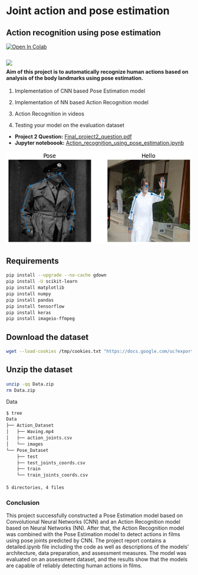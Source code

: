 # Joint action and pose estimation
## Action recognition using pose estimation

[![Open In Colab](https://colab.research.google.com/assets/colab-badge.svg)](https://colab.research.google.com/github/Mithunprb/Joint-action-n-pose-estimation/blob/main/Action_recognition_using_pose_estimation.ipynb)

[<img src="https://kaggle.com/static/images/site-logo.png" height="50" style="margin-bottom:-15px" />](https://www.kaggle.com/mithunparab/joint-action-n-pose)

#### Aim of this project is to automatically recognize human actions based on analysis of the body landmarks using pose estimation.

1. Implementation of CNN based Pose Estimation model

2. Implementation of NN based Action Recognition model

3. Action Recognition in videos

4. Testing your model on the evaluation dataset

 - **Project 2 Question:**  [Final_project2_question.pdf](./Final_project2_question.pdf)
 - **Jupyter noteboook:** [Action_recognition_using_pose_estimation.ipynb](Action_recognition_using_pose_estimation.ipynb)

<div align="center" style=display: flex; justify-content: center; align-items: center;">
 <img src="joint-pose-n-action.png">
</div>


 ## Requirements
 
 ```bash
pip install --upgrade --no-cache gdown
pip install -U scikit-learn
pip install matplotlib
pip install numpy
pip install pandas
pip install tensorflow
pip install keras
pip install imageio-ffmpeg
```
## Download the dataset
```bash
wget --load-cookies /tmp/cookies.txt "https://docs.google.com/uc?export=download&confirm=$(wget --quiet --save-cookies /tmp/cookies.txt --keep-session-cookies --no-check-certificate 'https://docs.google.com/uc?export=download&id=FILEID' -O- | sed -rn 's/.*confirm=([0-9A-Za-z_]+).*/\1\n/p')&id=12FQpzkwwf53hhvWUsffLWTqgtZDcAOXJ" -O Data.zip && rm -rf /tmp/cookies.txt
```
## Unzip the dataset
```bash
unzip -qq Data.zip
rm Data.zip
```

Data
```bash
$ tree
Data
├── Action_Dataset
│   ├── Waving.mp4
│   ├── action_joints.csv
│   └── images
└── Pose_Dataset
    ├── test
    ├── test_joints_coords.csv
    ├── train
    └── train_joints_coords.csv

5 directories, 4 files
```


### Conclusion
This project successfully constructed a Pose Estimation model based on Convolutional Neural Networks (CNN) and an Action Recognition model based on Neural Networks (NN). After that, the Action Recognition model was combined with the Pose Estimation model to detect actions in films using pose joints predicted by CNN. The project report contains a detailed.ipynb file including the code as well as descriptions of the models' architecture, data preparation, and assessment measures. The model was evaluated on an assessment dataset, and the results show that the models are capable of reliably detecting human actions in films.
